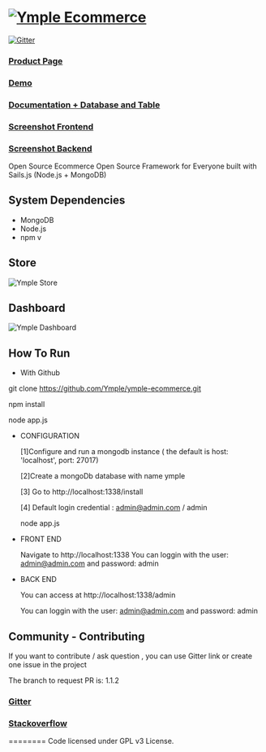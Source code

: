 <h1>
<a href="https://www.ymple.com"><img alt="Ymple Ecommerce" src="https://www.ymple.com/img/colors/blue/logo_big.png" title="Ymple Ecommerce"/></a>
</h1>

[![Gitter](https://badges.gitter.im/JoinChat.svg)](https://gitter.im/Ymple/ymple-commerce?utm_source=badge&utm_medium=badge&utm_campaign=pr-badge&utm_content=badge)

### [Product Page](https://www.ymple.com/)

### [Demo](http://demo.ymple.com/)

### [Documentation + Database and Table](http://doc.ymple.com/)

### [Screenshot Frontend](https://www.ymple.com/en/screenshot-front/)

### [Screenshot Backend](https://www.ymple.com/en/screenshot-back/)


Open Source Ecommerce Open Source Framework for Everyone built with Sails.js (Node.js + MongoDB)

System Dependencies
--------

* MongoDB
* Node.js
* npm v


## Store

![Ymple Store](https://www.ymple.com/img/screenshot/demo-front-home-20170917.png)


## Dashboard

![Ymple Dashboard](https://www.ymple.com/img/demo2/admin-board-2018-1.png)



How To Run
--------

- With Github

git clone https://github.com/Ymple/ymple-ecommerce.git

npm install

node app.js

- CONFIGURATION

     [1]Configure and run a mongodb instance ( the default is  host: 'localhost', port: 27017)

     [2]Create a mongoDb database with name ymple

     [3] Go to http://localhost:1338/install

     [4] Default login credential : admin@admin.com / admin

     node app.js

- FRONT END

     Navigate to http://localhost:1338
     You can loggin with the user:  admin@admin.com and password: admin

- BACK END

     You can access at http://localhost:1338/admin

     You can loggin with the user:  admin@admin.com and password: admin


Community - Contributing
--------

If you want to contribute / ask question , you can use Gitter link or create one issue in the project

The branch to request PR is:  1.1.2

### [Gitter](https://gitter.im/Ymple/ymple-commerce)

### [Stackoverflow](https://stackoverflow.com/search?q=ymple+ecommerce)


========
Code licensed under GPL v3 License.
